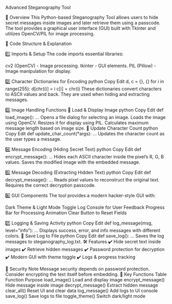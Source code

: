  Advanced Steganography Tool
 

📌 Overview
This Python-based Steganography Tool allows users to hide secret messages inside images and later retrieve them using a passcode. The tool provides a graphical user interface (GUI) built with Tkinter and utilizes OpenCV/PIL for image processing.


📑 Code Structure & Explanation

1️⃣ Imports & Setup
The code imports essential libraries:

cv2 (OpenCV) - Image processing.
tkinter - GUI elements.
PIL (Pillow) - Image manipulation for display.

2️⃣ Character Dictionaries for Encoding
python
Copy
Edit
d, c = {}, {}
for i in range(255):
    d[chr(i)] = i
    c[i] = chr(i)
These dictionaries convert characters to ASCII values and back. They are used when hiding and extracting messages.


3️⃣ Image Handling Functions
📌 Load & Display Image
python
Copy
Edit
def load_image():
    ...
Opens a file dialog for selecting an image.
Loads the image using OpenCV.
Resizes it for display using PIL.
Calculates maximum message length based on image size.
📌 Update Character Count
python
Copy
Edit
def update_char_count(*args):
    ...
Updates the character count as the user types a message.

4️⃣ Message Encoding (Hiding Secret Text)
python
Copy
Edit
def encrypt_message():
    ...
Hides each ASCII character inside the pixel’s R, G, B values.
Saves the modified image with the embedded message.

5️⃣ Message Decoding (Extracting Hidden Text)
python
Copy
Edit
def decrypt_message():
    ...
Reads pixel values to reconstruct the original text.
Requires the correct decryption passcode.

6️⃣ GUI Components
The tool provides a modern hacker-style GUI with:

Dark Theme & Light Mode Toggle
Log Console for User Feedback
Progress Bar for Processing Animation
Clear Button to Reset Fields

7️⃣ Logging & Saving Activity
python
Copy
Edit
def log_message(msg, level="info"):
    ...
Displays success, error, and info messages with different colors.
📌 Save Log to File
python
Copy
Edit
def save_log():
    ...
Saves the log messages to steganography_log.txt.
🛠 Features
✔ Hide secret text inside images
✔ Retrieve hidden messages
✔ Password protection for decryption
✔ Modern GUI with theme toggle
✔ Logs & progress tracking


🔐 Security Note
Message security depends on password protection.
Consider encrypting the text itself before embedding.
📌 Key Functions Table
Function	Purpose
load_image()	Load and display image
encrypt_message()	Hide message inside image
decrypt_message()	Extract hidden message
clear_all()	Reset UI and clear data
log_message()	Add logs to UI console
save_log()	Save logs to file
toggle_theme()	Switch dark/light mode

